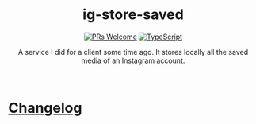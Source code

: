 
<h1 align="center">
  <!-- <img src=".logo.png" alt=ig-store-saved/><br/> -->
  ig-store-saved
</h1>

<div align="center">

  [![PRs Welcome](https://img.shields.io/badge/PRs-welcome-brightgreen.svg?style=flat-square)](http://makeapullrequest.com)
  [![TypeScript](https://badgen.net/npm/types/env-var)](http://www.typescriptlang.org/)


  A service I did for a client some time ago. It stores locally all the saved media of an Instagram account.

</div>

<br/>

# [Changelog](CHANGELOG.md)
